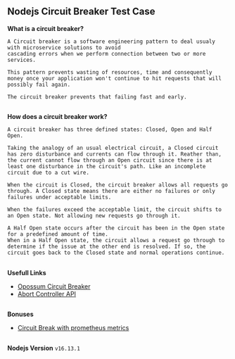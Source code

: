 ## Nodejs Circuit Breaker Test Case


**What is a circuit breaker?**
```
A Circuit breaker is a software engineering pattern to deal usualy with microservice solutions to avoid
cascading errors when we perform connection between two or more services.

This pattern prevents wasting of resources, time and consequently money once your application won't continue to hit requests that will possibly fail again.

The circuit breaker prevents that failing fast and early.
```

##

**How does a circuit breaker work?**
```
A circuit breaker has three defined states: Closed, Open and Half Open.

Taking the analogy of an usual electrical circuit, a Closed circuit has zero disturbance and currents can flow through it. Reather than, the current cannot flow through an Open circuit since there is at least one disturbance in the circuit's path. Like an incomplete circuit due to a cut wire.

When the circuit is Closed, the circuit breaker allows all requests go through. A Closed state means there are either no failures or only failures under acceptable limits.

When the failures exceed the acceptable limit, the circuit shifts to an Open state. Not allowing new requests go through it.

A Half Open state occurs after the circuit has been in the Open state for a predefined amount of time.
When in a Half Open state, the circuit allows a request go through to determine if the issue at the other end is resolved. If so, the circuit goes back to the Closed state and normal operations continue.
```

##

**Usefull Links**
- [Opossum Circuit Breaker](https://www.npmjs.com/package/opossum)
- [Abort Controller API](https://developer.mozilla.org/en-US/docs/Web/API/AbortController)

##

**Bonuses**
- [Circuit Break with prometheus metrics](https://github.com/nodeshift/opossum-prometheus)

##

**Nodejs Version**
`v16.13.1`